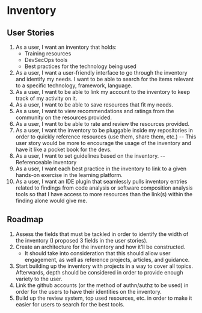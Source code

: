 # Inventory

## User Stories

1. As a user, I want an inventory that holds:
    - Training resources
    - DevSecOps tools
    - Best practices for the technology being used
2. As a user, I want a user-friendly interface to go through the inventory and identify my needs. I want to be able to search for the items relevant to a specific technology, framework, language.
3. As a user, I want to be able to link my account to the inventory to keep track of my activity on it.
4. As a user, I want to be able to save resources that fit my needs.
5. As a user, I want to view recommendations and ratings from the community on the resources provided.
6. As a user, I want to be able to rate and review the resources provided.
7. As a user, I want the inventory to be pluggable inside my repositories in order to quickly reference resources (use them, share them, etc.) -- This user story would be more to encourage the usage of the inventory and have it like a pocket book for the devs.
8. As a user, I want to set guidelines based on the inventory. -- Referenceable inventory
9. As a user, I want each best practice in the inventory to link to a given hands-on exercise in the learning platform.
10. As a user, I want an IDE plugin that seamlessly pulls inventory entries related to findings from code analysis or software composition analysis tools so that I have access to more resources than the link(s) within the finding alone would give me.

## Roadmap

1. Assess the fields that must be tackled in order to identify the width of the inventory (I proposed 3 fields in the user stories).
2. Create an architecture for the inventory and how it’ll be constructed.
    - It should take into consideration that this should allow user engagement, as well as reference projects, articles, and guidance.
3. Start building up the inventory with projects in a way to cover all topics. Afterwards, depth should be considered in order to provide enough variety to the user.
4. Link the github accounts (or the method of authn/authz to be used) in order for the users to have their identities on the inventory.
5. Build up the review system, top used resources, etc. in order to make it easier for users to search for the best tools.
